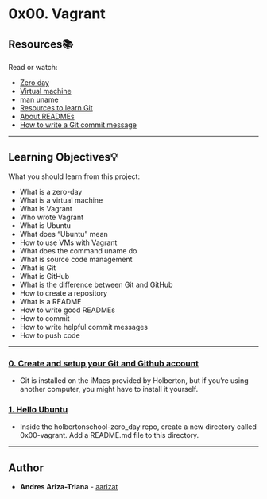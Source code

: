 # 0x00. Vagrant

## Resources:books:
Read or watch:
* [Zero day](https://intranet.hbtn.io/rltoken/NcuS4-7zF9-edjbo157uQQ)
* [Virtual machine](https://intranet.hbtn.io/rltoken/v2RbeSrU14w3KTwbGYH3Fw)
* [man uname](https://intranet.hbtn.io/rltoken/3AHxDiZwhZwPM_GiHox0gQ)
* [Resources to learn Git](https://intranet.hbtn.io/rltoken/ZrSQswLIJ9OTQsbPe7t7Kg)
* [About READMEs](https://intranet.hbtn.io/rltoken/ry46rhDKOUNilNK09uWXWg)
* [How to write a Git commit message](https://intranet.hbtn.io/rltoken/GVFbHgJXNQ4aliCLV6Lhxw)

---
## Learning Objectives:bulb:
What you should learn from this project:

* What is a zero-day
* What is a virtual machine
* What is Vagrant
* Who wrote Vagrant
* What is Ubuntu
* What does “Ubuntu” mean
* How to use VMs with Vagrant
* What does the command uname do
* What is source code management
* What is Git
* What is GitHub
* What is the difference between Git and GitHub
* How to create a repository
* What is a README
* How to write good READMEs
* How to commit
* How to write helpful commit messages
* How to push code

---

### [0. Create and setup your Git and Github account](./README.md)
* Git is installed on the iMacs provided by Holberton, but if you’re using another computer, you might have to install it yourself.


### [1. Hello Ubuntu](./0-hello_ubuntu)
* Inside the holbertonschool-zero_day repo, create a new directory called 0x00-vagrant. Add a README.md file to this directory. 

---

## Author
* **Andres Ariza-Triana** - [aarizat](https://github.com/aarizat)